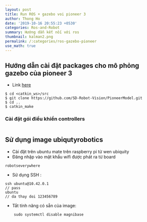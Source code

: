 ```yaml
---
layout: post
title: Run ROS + gazebo voi pioneer 3
author: Thong Ho
date: '2019-10-16 20:55:23 +0530'
categories: Ros-and-Robot
summary: Hướng dẫn kết nối với ros
thumbnail: kalman2.png
permalink: /:categories/ros-gazebo-pioneer
use_math: true
---
```


## Hướng dẫn cài đặt packages cho mô phỏng gazebo của pioneer 3
- Link  [here](http://wiki.lofarolabs.com/index.php/Moving_The_Pioneer_3-DX_In_Gazebo)

```
$ cd <catkin_ws>/src
$ git clone https://github.com/SD-Robot-Vision/PioneerModel.git
$ cd ..
$ catkin_make

```

### Cài đặt gói điều khiển controllers 
```

```

## Sử dụng image ubiqutyrobotics 
- Cài đặt trên ubuntu mate trên raspberry pi từ wen ubiquity 
- Đăng nhập vào mật khẩu wifi được phát ra từ board 
```
robotseverywhere
```
- Sử dụng SSH :
```
ssh ubuntu@10.42.0.1
// pass
ubuntu
// da thay doi 123456789
```
- Tắt tính năng có sẵn của image:
```
    sudo systemctl disable magnibase

    
```